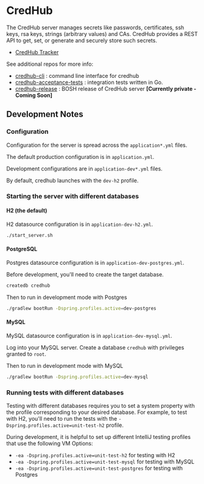 # CredHub 

The CredHub server manages secrets like passwords, certificates, ssh keys, rsa keys, strings 
(arbitrary values) and CAs. CredHub provides a REST API to get, set, or generate and securely store
such secrets.
 
* [CredHub Tracker](https://www.pivotaltracker.com/n/projects/1977341)
 
See additional repos for more info:

* [credhub-cli](https://github.com/cloudfoundry-incubator/credhub-cli) :     command line interface for credhub
* [credhub-acceptance-tests](https://github.com/cloudfoundry-incubator/credhub-acceptance-tests) : integration tests written in Go.
* [credhub-release](https://github.com/pivotal-cf/credhub-release) : BOSH release of CredHub server **[Currently private - Coming Soon]**


## Development Notes


### Configuration

Configuration for the server is spread across the `application*.yml` files.

The default production configuration is in `application.yml`. 

Development configurations are in `application-dev*.yml` files.

By default, credhub launches with the `dev-h2` profile.

### Starting the server with different databases

#### H2 (the default)

H2 datasource configuration is in `application-dev-h2.yml`.

```sh
./start_server.sh
```

#### PostgreSQL

Postgres datasource configuration is in `application-dev-postgres.yml`.

Before development, you'll need to create the target database.

```sh
createdb credhub
```

Then to run in development mode with Postgres

```sh
./gradlew bootRun -Dspring.profiles.active=dev-postgres
```

#### MySQL

MySQL datasource configuration is in `application-dev-mysql.yml`.

Log into your MySQL server. Create a database `credhub` with privileges granted to `root`.

Then to run in development mode with MySQL

```sh
./gradlew bootRun -Dspring.profiles.active=dev-mysql
```

### Running tests with different databases

Testing with different databases requires you to set a system property with the profile corresponding to your desired database. For example, to test with H2, you'll need to run the tests with the `-Dspring.profiles.active=unit-test-h2` profile.

During development, it is helpful to set up different IntelliJ testing profiles that use the following VM Options:

- `-ea -Dspring.profiles.active=unit-test-h2` for testing with H2
- `-ea -Dspring.profiles.active=unit-test-mysql` for testing with MySQL
- `-ea -Dspring.profiles.active=unit-test-postgres` for testing with Postgres

